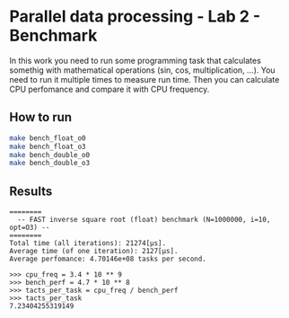 # Parallel data processing - Lab 2 - Benchmark

In this work you need to run some programming task that calculates somethig with mathematical operations (sin, cos, multiplication, ...). You need to run it multiple times to measure run time. Then you can calculate CPU perfomance and compare it with CPU frequency.

## How to run

```bash
make bench_float_o0
make bench_float_o3
make bench_double_o0
make bench_double_o3
```

## Results

```text
========
  -- FAST inverse square root (float) benchmark (N=1000000, i=10, opt=O3) --  
========
Total time (all iterations): 21274[µs].
Average time (of one iteration): 2127[µs].
Average perfomance: 4.70146e+08 tasks per second.

>>> cpu_freq = 3.4 * 10 ** 9
>>> bench_perf = 4.7 * 10 ** 8
>>> tacts_per_task = cpu_freq / bench_perf
>>> tacts_per_task
7.23404255319149

```
